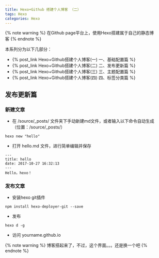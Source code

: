 ```yaml
---
title: Hexo+Github 搭建个人博客 （二）
tags: Hexo
categories: Hexo
---
```


{% note warning %}
在Github page平台上，使用Hexo搭建属于自己的静态博客
{% endnote %}

本系列分为以下几部分：
* {% post_link Hexo+Github搭建个人博客(一) 一、基础配置篇 %}
* {% post_link Hexo+Github搭建个人博客(二) 二、发布更新篇 %}
* {% post_link Hexo+Github搭建个人博客(三) 三、主题配置篇 %}
* {% post_link Hexo+Github搭建个人博客(四) 四、标签分类篇 %}


## 发布更新篇

### 新建文章
* 在 /source/_posts/ 文件夹下手动新建md文件，或者输入以下命令自动生成（位置：/source/_posts/）

```
hexo new "hello"
```

* 打开 hello.md 文件，进行简单编辑并保存

```
---
title: hello
date: 2017-10-27 16:32:13
---
Hello，hexo！

```

### 发布文章
* 安装hexo git插件

```
npm install hexo-deployer-git --save
```

* 发布

```
hexo d -g
```

* 访问 yourname.github.io

{% note warning %}
博客搭起来了，不过，这个界面。。。还是换一个吧
{% endnote %}